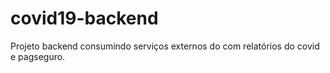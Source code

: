 # covid19-backend
Projeto backend consumindo serviços externos do com relatórios do covid e pagseguro.
